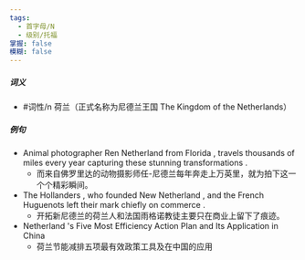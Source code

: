 ```yaml
---
tags:
  - 首字母/N
  - 级别/托福
掌握: false
模糊: false
---
```

##### 词义
- #词性/n  荷兰（正式名称为尼德兰王国 The Kingdom of the Netherlands）
##### 例句
- Animal photographer Ren Netherland from Florida , travels thousands of miles every year capturing these stunning transformations .
	- 而来自佛罗里达的动物摄影师任-尼德兰每年奔走上万英里，就为拍下这一个个精彩瞬间。
- The Hollanders , who founded New Netherland , and the French Huguenots left their mark chiefly on commerce .
	- 开拓新尼德兰的荷兰人和法国雨格诺教徒主要只在商业上留下了痕迹。
- Netherland 's Five Most Efficiency Action Plan and Its Application in China
	- 荷兰节能减排五项最有效政策工具及在中国的应用
